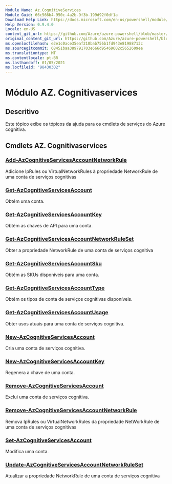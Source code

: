 ```yaml
---
Module Name: Az.CognitiveServices
Module Guid: 66c566b4-950c-4a2b-9f3b-199d92f0df1a
Download Help Link: https://docs.microsoft.com/en-us/powershell/module/az.cognitiveservices
Help Version: 0.9.4.0
Locale: en-US
content_git_url: https://github.com/Azure/azure-powershell/blob/master/src/CognitiveServices/CognitiveServices/help/Az.CognitiveServices.md
original_content_git_url: https://github.com/Azure/azure-powershell/blob/master/src/CognitiveServices/CognitiveServices/help/Az.CognitiveServices.md
ms.openlocfilehash: e3e1c0ace35eaf210bab756b1fd943e81988713c
ms.sourcegitcommit: 68451baa389791703e666d95469602c5652609ee
ms.translationtype: MT
ms.contentlocale: pt-BR
ms.lasthandoff: 01/05/2021
ms.locfileid: "98430302"
---
```

# Módulo AZ. Cognitivaservices
## Descritivo
Este tópico exibe os tópicos da ajuda para os cmdlets de serviços do Azure cognitiva.

## Cmdlets AZ. Cognitivaservices
### [Add-AzCognitiveServicesAccountNetworkRule](Add-AzCognitiveServicesAccountNetworkRule.md)
Adicione IpRules ou VirtualNetworkRules à propriedade NetworkRule de uma conta de serviços cognitivas

### [Get-AzCognitiveServicesAccount](Get-AzCognitiveServicesAccount.md)
Obtém uma conta.

### [Get-AzCognitiveServicesAccountKey](Get-AzCognitiveServicesAccountKey.md)
Obtém as chaves de API para uma conta.

### [Get-AzCognitiveServicesAccountNetworkRuleSet](Get-AzCognitiveServicesAccountNetworkRuleSet.md)
Obter a propriedade NetworkRule de uma conta de serviços cognitiva

### [Get-AzCognitiveServicesAccountSku](Get-AzCognitiveServicesAccountSku.md)
Obtém as SKUs disponíveis para uma conta.

### [Get-AzCognitiveServicesAccountType](Get-AzCognitiveServicesAccountType.md)
Obtém os tipos de conta de serviços cognitivas disponíveis.

### [Get-AzCognitiveServicesAccountUsage](Get-AzCognitiveServicesAccountUsage.md)
Obter usos atuais para uma conta de serviços cognitiva.

### [New-AzCognitiveServicesAccount](New-AzCognitiveServicesAccount.md)
Cria uma conta de serviços cognitiva.

### [New-AzCognitiveServicesAccountKey](New-AzCognitiveServicesAccountKey.md)
Regenera a chave de uma conta.

### [Remove-AzCognitiveServicesAccount](Remove-AzCognitiveServicesAccount.md)
Exclui uma conta de serviços cognitiva.

### [Remove-AzCognitiveServicesAccountNetworkRule](Remove-AzCognitiveServicesAccountNetworkRule.md)
Remova IpRules ou VirtualNetworkRules da propriedade NetWorkRule de uma conta de serviços cognitivas

### [Set-AzCognitiveServicesAccount](Set-AzCognitiveServicesAccount.md)
Modifica uma conta.

### [Update-AzCognitiveServicesAccountNetworkRuleSet](Update-AzCognitiveServicesAccountNetworkRuleSet.md)
Atualizar a propriedade NetworkRule de uma conta de serviços cognitiva


